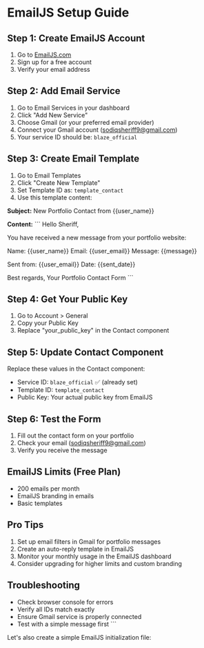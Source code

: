 # EmailJS Setup Guide

## Step 1: Create EmailJS Account
1. Go to [EmailJS.com](https://www.emailjs.com/)
2. Sign up for a free account
3. Verify your email address

## Step 2: Add Email Service
1. Go to Email Services in your dashboard
2. Click "Add New Service"
3. Choose Gmail (or your preferred email provider)
4. Connect your Gmail account (sodiqsheriff9@gmail.com)
5. Your service ID should be: `blaze_official`

## Step 3: Create Email Template
1. Go to Email Templates
2. Click "Create New Template"
3. Set Template ID as: `template_contact`
4. Use this template content:

**Subject:** New Portfolio Contact from {{user_name}}

**Content:**
\`\`\`
Hello Sheriff,

You have received a new message from your portfolio website:

Name: {{user_name}}
Email: {{user_email}}
Message: {{message}}

Sent from: {{user_email}}
Date: {{sent_date}}

Best regards,
Your Portfolio Contact Form
\`\`\`

## Step 4: Get Your Public Key
1. Go to Account > General
2. Copy your Public Key
3. Replace "your_public_key" in the Contact component

## Step 5: Update Contact Component
Replace these values in the Contact component:
- Service ID: `blaze_official` ✅ (already set)
- Template ID: `template_contact`
- Public Key: Your actual public key from EmailJS

## Step 6: Test the Form
1. Fill out the contact form on your portfolio
2. Check your email (sodiqsheriff9@gmail.com)
3. Verify you receive the message

## EmailJS Limits (Free Plan)
- 200 emails per month
- EmailJS branding in emails
- Basic templates

## Pro Tips
1. Set up email filters in Gmail for portfolio messages
2. Create an auto-reply template in EmailJS
3. Monitor your monthly usage in the EmailJS dashboard
4. Consider upgrading for higher limits and custom branding

## Troubleshooting
- Check browser console for errors
- Verify all IDs match exactly
- Ensure Gmail service is properly connected
- Test with a simple message first
\`\`\`

Let's also create a simple EmailJS initialization file:
